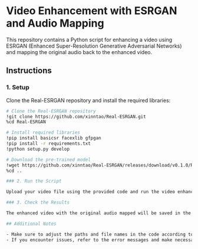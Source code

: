 # Video Enhancement with ESRGAN and Audio Mapping

This repository contains a Python script for enhancing a video using ESRGAN (Enhanced Super-Resolution Generative Adversarial Networks) and mapping the original audio back to the enhanced video.

## Instructions

### 1. Setup

Clone the Real-ESRGAN repository and install the required libraries:

```bash
# Clone the Real-ESRGAN repository
!git clone https://github.com/xinntao/Real-ESRGAN.git
%cd Real-ESRGAN

# Install required libraries
!pip install basicsr facexlib gfpgan
!pip install -r requirements.txt
!python setup.py develop

# Download the pre-trained model
!wget https://github.com/xinntao/Real-ESRGAN/releases/download/v0.1.0/RealESRGAN_x4plus.pth -P experiments/pretrained_models
%cd ..

### 2. Run the Script

Upload your video file using the provided code and run the video enhancement script

### 3. Check the Results

The enhanced video with the original audio mapped will be saved in the results folder. The file will be named in the format 'enhanced_original_filename.mp4' Note that existing files in the results folder will be overwritten.

## Additional Notes

- Make sure to adjust the paths and file names in the code according to your requirements.
- If you encounter issues, refer to the error messages and make necessary corrections.
